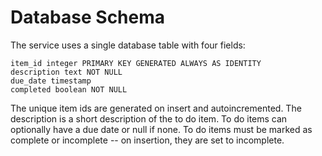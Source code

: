 # Database Schema
The service uses a single database table with four fields:

```
item_id integer PRIMARY KEY GENERATED ALWAYS AS IDENTITY
description text NOT NULL
due_date timestamp
completed boolean NOT NULL
```

The unique item ids are generated on insert and autoincremented.  The description is a short description of the to do item.  To do items can optionally have a due date or null if none.  To do items must be marked as complete or incomplete -- on insertion, they are set to incomplete.